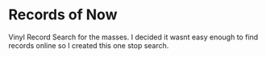 # Records of Now
Vinyl Record Search for the masses.
I decided it wasnt easy enough to find records online so I created this one stop search.
